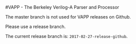 #VAPP - The Berkeley Verilog-A Parser and Processor

The master branch is not used for VAPP releases on Github.

Please use a release branch.

The current release branch is: `2017-02-27-release-github`.
